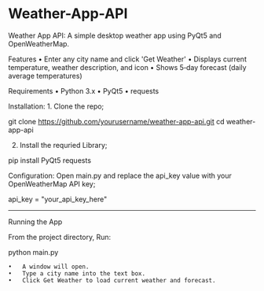 # Weather-App-API

Weather App API:
A simple desktop weather app using PyQt5 and OpenWeatherMap.

Features
	•	Enter any city name and click 'Get Weather'
	•	Displays current temperature, weather description, and icon
	•	Shows 5‑day forecast (daily average temperatures)

Requirements
	•	Python 3.x
	•	PyQt5
	•	requests

Installation:
	1.	Clone the repo;

  git clone https://github.com/yourusername/weather-app-api.git
  cd weather-app-api

  2. Install the requried Library;

  pip install PyQt5 requests



Configuration:
	Open main.py and replace the api_key value with your OpenWeatherMap API key;
  
  api_key = "your_api_key_here"

-----

Running the App

From the project directory, Run:

python main.py

	•	A window will open.
	•	Type a city name into the text box.
	•	Click Get Weather to load current weather and forecast.
